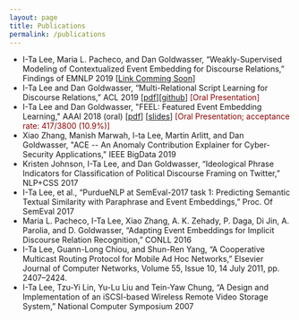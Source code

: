 ```yaml
---
layout: page
title: Publications
permalink: /publications
---
```


- I-Ta Lee, Maria L. Pacheco, and Dan Goldwasser, “Weakly-Supervised Modeling of Contextualized Event Embedding for Discourse Relations,” Findings of EMNLP 2019 [[Link Comming Soon]()]
- I-Ta Lee and Dan Goldwasser, “Multi-Relational Script Learning for Discourse Relations,” ACL 2019 [[pdf](https://www.aclweb.org/anthology/P19-1413)][[github](https://github.com/doug919/multi_relational_script_learning)] <span style="color:darkred">[Oral Presentation]</span>
- I-Ta Lee and Dan Goldwasser, "FEEL: Featured Event Embedding Learning," AAAI 2018 (oral) [[pdf](/download/aaai-18-camera.pdf)] [[slides](/download/aaai18_feel_final.pdf)] <span style="color:darkred">[Oral Presentation; acceptance rate: 417/3800 (10.9%)]</span>
- Xiao Zhang, Manish Marwah, I-ta Lee, Martin Arlitt, and Dan Goldwasser, "ACE -- An Anomaly Contribution Explainer for Cyber-Security Applications," IEEE BigData 2019
- Kristen Johnson, I-Ta Lee, and Dan Goldwasser, “Ideological Phrase Indicators for Classification of Political Discourse Framing on Twitter,” NLP+CSS 2017
- I-Ta Lee, et al., “PurdueNLP at SemEval-2017 task 1: Predicting Semantic Textual Similarity with Paraphrase and Event Embeddings,” Proc. Of SemEval 2017
- Maria L. Pacheco, I-Ta Lee, Xiao Zhang, A. K. Zehady, P. Daga, Di Jin, A. Parolia, and D. Goldwasser, “Adapting Event Embeddings for Implicit Discourse Relation Recognition,” CONLL 2016
- I-Ta Lee, Guann-Long Chiou, and Shun-Ren Yang, “A Cooperative Multicast Routing Protocol for Mobile Ad Hoc Networks,” Elsevier Journal of Computer Networks, Volume 55, Issue 10, 14 July 2011, pp. 2407–2424.
- I-Ta Lee, Tzu-Yi Lin, Yu-Lu Liu and Tein-Yaw Chung, “A Design and Implementation of an iSCSI-based Wireless Remote Video Storage System,” National Computer Symposium 2007
